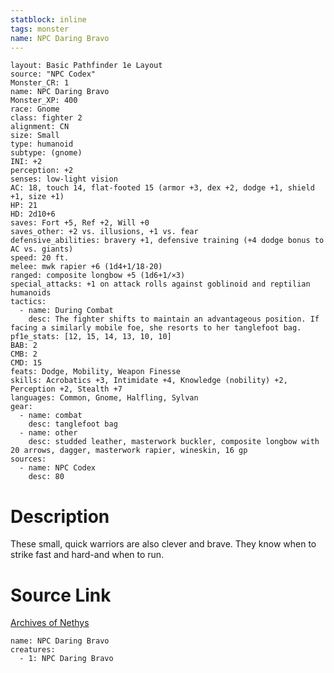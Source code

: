 ```yaml
---
statblock: inline
tags: monster
name: NPC Daring Bravo
---
```

```statblock
layout: Basic Pathfinder 1e Layout
source: "NPC Codex"
Monster_CR: 1
name: NPC Daring Bravo
Monster_XP: 400
race: Gnome
class: fighter 2
alignment: CN
size: Small
type: humanoid
subtype: (gnome)
INI: +2
perception: +2
senses: low-light vision
AC: 18, touch 14, flat-footed 15 (armor +3, dex +2, dodge +1, shield +1, size +1)
HP: 21
HD: 2d10+6
saves: Fort +5, Ref +2, Will +0
saves_other: +2 vs. illusions, +1 vs. fear
defensive_abilities: bravery +1, defensive training (+4 dodge bonus to AC vs. giants)
speed: 20 ft.
melee: mwk rapier +6 (1d4+1/18-20)
ranged: composite longbow +5 (1d6+1/×3)
special_attacks: +1 on attack rolls against goblinoid and reptilian humanoids
tactics:
  - name: During Combat
    desc: The fighter shifts to maintain an advantageous position. If facing a similarly mobile foe, she resorts to her tanglefoot bag.
pf1e_stats: [12, 15, 14, 13, 10, 10]
BAB: 2
CMB: 2
CMD: 15
feats: Dodge, Mobility, Weapon Finesse
skills: Acrobatics +3, Intimidate +4, Knowledge (nobility) +2, Perception +2, Stealth +7
languages: Common, Gnome, Halfling, Sylvan
gear:
  - name: combat
    desc: tanglefoot bag
  - name: other
    desc: studded leather, masterwork buckler, composite longbow with 20 arrows, dagger, masterwork rapier, wineskin, 16 gp
sources:
  - name: NPC Codex
    desc: 80
```
# Description
These small, quick warriors are also clever and brave. They know when to strike fast and hard-and when to run.
# Source Link
[Archives of Nethys](https://aonprd.com/NPCDisplay.aspx?ItemName=Daring%20Bravo)
```encounter-table
name: NPC Daring Bravo
creatures:
  - 1: NPC Daring Bravo
```
